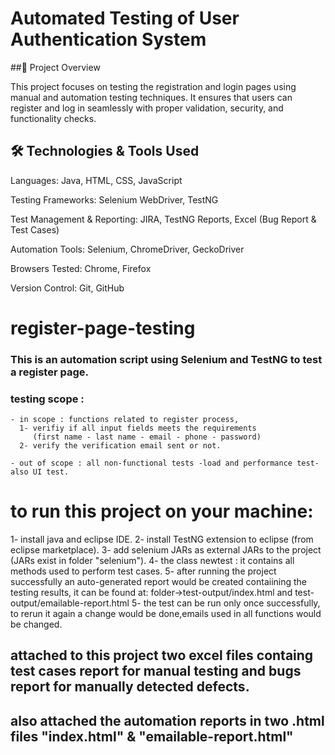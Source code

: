 # Automated Testing of User Authentication System

##📌 Project Overview

This project focuses on testing the registration and login pages using manual and 
automation testing techniques. It ensures that users can register and 
log in seamlessly with proper validation, security, and functionality checks.

## 🛠 Technologies & Tools Used

Languages: Java, HTML, CSS, JavaScript

Testing Frameworks: Selenium WebDriver, TestNG

Test Management & Reporting: JIRA, TestNG Reports, Excel (Bug Report & Test Cases)

Automation Tools: Selenium, ChromeDriver, GeckoDriver

Browsers Tested: Chrome, Firefox

Version Control: Git, GitHub


# register-page-testing
### This is an automation script using Selenium and TestNG to test a register page.

### testing scope : 
    - in scope : functions related to register process,
      1- verifiy if all input fields meets the requirements 
         (first name - last name - email - phone - password)
      2- verify the verification email sent or not.
      
    - out of scope : all non-functional tests -load and performance test- also UI test.


# to run this project on your machine:
1- install java and eclipse IDE.
2- install TestNG extension to eclipse (from eclipse marketplace). 
3- add selenium JARs as external JARs to the project (JARs exist in folder "selenium").
4- the class newtest : it contains all methods used to perform test cases.
5- after running the project successfully an auto-generated report would be created contaiining the testing results, it can be found at:
    folder->test-output/index.html and test-output/emailable-report.html
5- the test can be run only once successfully, to rerun it again a change would be done,emails used in all functions would be changed.

## attached to this project two excel files containg test cases report for manual testing and bugs report for manually detected defects.
## also attached the automation reports in two .html files "index.html" & "emailable-report.html"


  
